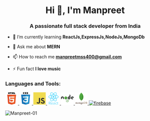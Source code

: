 <!--
**Manpreet-01/manpreet-01** is a ✨ _special_ ✨ repository because its `README.md` (this file) appears on your GitHub profile.

Here are some ideas to get you started:

- 🔭 I’m currently working on ...
- 🌱 I’m currently learning ...
- 👯 I’m looking to collaborate on ...
- 🤔 I’m looking for help with ...
- 💬 Ask me about ...
- 📫 How to reach me: ...
- 😄 Pronouns: ...
- ⚡ Fun fact: ...
-->


<h1 align="center">Hi 👋, I'm Manpreet</h1>
<h3 align="center">A passionate full stack developer from India</h3>

<!-- <img align="right" alt="Coding" width="400" src="https://cdn.dribbble.com/users/4055494/screenshots/15215756/media/d2b66c4ca0192aa26d103448b3d1518b.gif"> -->

<!-- <p align="left"> <img src="https://komarev.com/ghpvc/?username=manpreet-01&label=Profile%20views&color=0e75b6&style=flat" alt="Manpreet-01" /> </p> -->

- 🌱 I’m currently learning **ReactJs,ExpressJs,NodeJs,MongoDb**

- 💬 Ask me about **MERN**

- 📫 How to reach me **manpreetmss400@gmail.com**

- ⚡ Fun fact **I love music**

<!-- <h3 align="left">Connect with me:</h3> -->
<!-- <p align="left">
<a href="https://linkedin.com/in/manpreet-singh" target="blank"><img align="center" src="https://raw.githubusercontent.com/rahuldkjain/github-profile-readme-generator/master/src/images/icons/Social/linked-in-alt.svg" alt="manpreet-singh-536ba4187" height="30" width="40" /></a>
</p> -->


<h3 align="left">Languages and Tools:</h3>
<p align="left"><a href="https://www.w3.org/html/" target="_blank" rel="noreferrer"> <img src="https://raw.githubusercontent.com/devicons/devicon/master/icons/html5/html5-original-wordmark.svg" alt="html5" width="40" height="40"/> </a>
<a href="https://www.w3schools.com/css/" target="_blank" rel="noreferrer"> <img src="https://raw.githubusercontent.com/devicons/devicon/master/icons/css3/css3-original-wordmark.svg" alt="css3" width="40" height="40"/> </a> <a href="https://developer.mozilla.org/en-US/docs/Web/JavaScript" target="_blank" rel="noreferrer"> <img src="https://raw.githubusercontent.com/devicons/devicon/master/icons/javascript/javascript-original.svg" alt="javascript" width="40" height="40"/> </a>
<a href="https://reactjs.org/" target="_blank" rel="noreferrer"> <img src="https://raw.githubusercontent.com/devicons/devicon/master/icons/react/react-original-wordmark.svg" alt="react" width="40" height="40"/> </a>
 <a href="https://nodejs.org" target="_blank" rel="noreferrer"> <img src="https://raw.githubusercontent.com/devicons/devicon/master/icons/nodejs/nodejs-original-wordmark.svg" alt="nodejs" width="40" height="40"/> </a> 
<a href="https://www.mongodb.com/" target="_blank" rel="noreferrer"> <img src="https://raw.githubusercontent.com/devicons/devicon/master/icons/mongodb/mongodb-original-wordmark.svg" alt="mongodb" width="40" height="40"/> </a>
<a href="https://firebase.google.com/" target="_blank" rel="noreferrer"> <img src="https://www.vectorlogo.zone/logos/firebase/firebase-icon.svg" alt="firebase" width="40" height="40"/> </a>
</p>


<!-- <p><img align="left" src="https://github-readme-stats.vercel.app/api/top-langs?username=Manpreet-01&show_icons=true&locale=en&layout=compact" alt="Manpreet-01" /></p> -->

<!-- <p>&nbsp;<img align="center" src="https://github-readme-stats.vercel.app/api?username=Manpreet-01&show_icons=true&locale=en" alt="Manpreet-01" /></p> -->

<p><img align="center" src="https://github-readme-streak-stats.herokuapp.com/?user=Manpreet-01&" alt="Manpreet-01" /></p>
